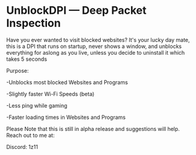 # UnblockDPI — Deep Packet Inspection
Have you ever wanted to visit blocked websites?
It's your lucky day mate, this is a DPI that runs on startup, never shows a window, and unblocks everything for aslong as you live, unless you decide to uninstall it which takes 5 seconds

Purpose:

-Unblocks most blocked Websites and Programs

-Slightly faster Wi-Fi Speeds (beta)

-Less ping while gaming

-Faster loading times in Websites and Programs

Please Note that this is still in alpha release and suggestions will help.
Reach out to me at:

Discord: 1z11
